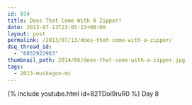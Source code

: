 ```yaml
---
id: 814
title: Does That Come With A Zipper?
date: 2013-07-13T23:05:13+00:00
layout: post
permalink: /2013/07/13/does-that-come-with-a-zipper/
dsq_thread_id:
  - "6032922963"
thumbnail_path: 2014/06/does-that-come-with-a-zipper.jpg
tags:
  - 2013-muskegon-mi
---
```

{% include youtube.html id=82TDoI9ruR0 %}
Day 8